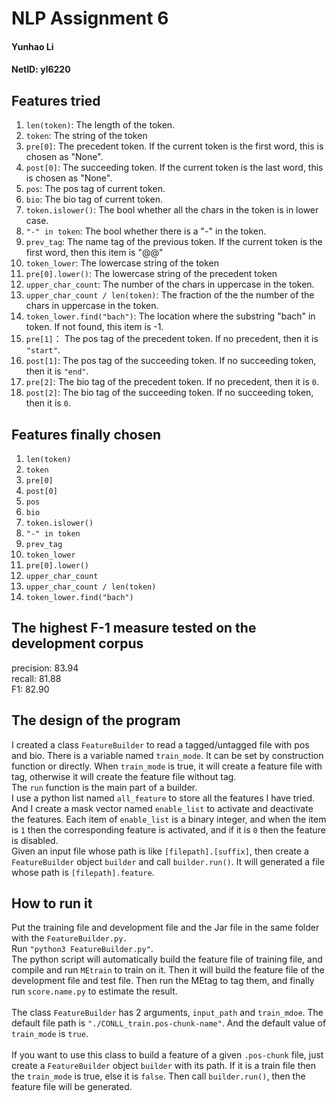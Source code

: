 # NLP Assignment 6
#### Yunhao Li
#### NetID: yl6220

## Features tried
1.  `len(token)`: The length of the token.
2.  `token`: The string of the token
3.  `pre[0]`: The precedent token. If the current token is the first word, this is chosen as "None".
4.  `post[0]`: The succeeding token. If the current token is the last word, this is chosen as "None".
5.  `pos`: The pos tag of current token.
6.  `bio`: The bio tag of current token. 
7.  `token.islower()`: The bool whether all the chars in the token is in lower case.
8.  `"-" in token`: The bool whether there is a "-" in the token.
9.  `prev_tag`: The name tag of the previous token. If the current token is the first word, then this item is "@@"
10. `token_lower`: The lowercase string of the token
11. `pre[0].lower()`: The lowercase string of the precedent token
12. `upper_char_count`: The number of the chars in uppercase in the token. 
13. `upper_char_count / len(token)`: The fraction of the the number of the chars in uppercase in the token.
14. `token_lower.find("bach")`: The location where the substring "bach" in token. If not found, this item is -1.
15. `pre[1]`： The pos tag of the precedent token. If no precedent, then it is `"start"`.
16. `post[1]`: The pos tag of the succeeding token. If no succeeding token, then it is `"end"`.
17. `pre[2]`: The bio tag of the precedent token. If no precedent, then it is `0`.
18. `post[2]`: The bio tag of the succeeding token. If no succeeding token, then it is `0`.
## Features finally chosen
1.  `len(token)` 
2.  `token`
3.  `pre[0]`
4.  `post[0]` 
5.  `pos` 
6.  `bio`
7.  `token.islower()` 
8.  `"-" in token` 
9.  `prev_tag`
10. `token_lower`
11. `pre[0].lower()`
12. `upper_char_count`
13. `upper_char_count / len(token)`
14. `token_lower.find("bach")`

## The highest F-1 measure tested on the development corpus
  precision: 83.94<br>
  recall:    81.88<br> 
  F1:        82.90<br>
  
## The design of the program
I created a class `FeatureBuilder` to read a tagged/untagged file with pos and bio. There is a variable named `train_mode`.
It can be set by construction function or directly. When `train_mode` is true, it will create a feature file with tag, 
otherwise it will create the feature file without tag. <br>
The `run` function is the main part of a builder. <br>
I use a python list named `all_feature` to store all the features I have tried. And I create a mask vector named `enable_list`
to activate and deactivate the features. Each item of `enable_list` is a binary integer, and when the item is `1` then 
the corresponding feature is activated, and if it is `0` then the feature is disabled.<br>
Given an input file whose path is like `[filepath].[suffix]`, then create a `FeatureBuilder` object `builder` and call 
`builder.run()`. It will generated a file whose path is `[filepath].feature`.

## How to run it
Put the training file and development file and the Jar file in the same folder with the `FeatureBuilder.py.`<br>
Run `"python3 FeatureBuilder.py"`.<br>
The python script will automatically build the feature file of training file, and compile and run `MEtrain` to train on it.
Then it will build the feature file of the development file and test file. Then run the MEtag to tag them, and finally 
run `score.name.py` to estimate the result.<br>
<br>
The class `FeatureBuilder` has 2 arguments, `input_path` and `train_mdoe`. The default file path is `"./CONLL_train.pos-chunk-name"`. And the default value of `train_mode` is `true`. <br>
<br>
If you want to use this class to build a feature of a given `.pos-chunk` file, just create a `FeatureBuilder` object `builder` with its path. If it is a train file then the `train_mode` is true, else it is `false`.
Then call `builder.run()`, then the feature file will be generated.
